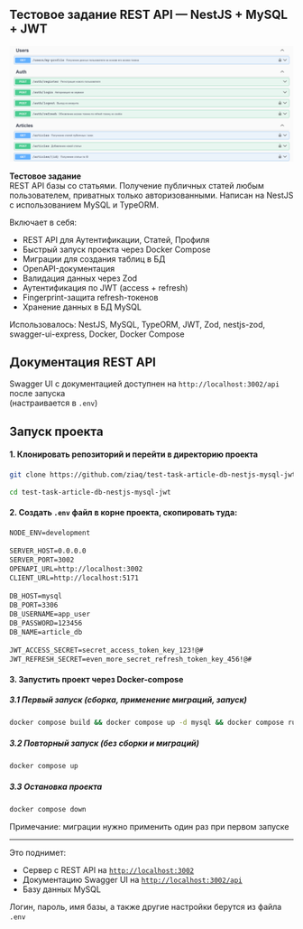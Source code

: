 ## Тестовое задание️ REST API — NestJS + MySQL + JWT
![Readme preview](./readme-preview-pic.png)

**Тестовое задание**  
REST API базы со статьями. Получение публичных статей любым пользователем, приватных только авторизованными. Написан на NestJS с использованием MySQL и TypeORM.

Включает в себя:  

- REST API для Аутентификации, Статей, Профиля
- Быстрый запуск проекта через Docker Compose
- Миграции для создания таблиц в БД
- OpenAPI-документация
- Валидация данных через Zod
- Аутентификация по JWT (access + refresh)
- Fingerprint-защита refresh-токенов
- Хранение данных в БД MySQL

Использовалось: NestJS, MySQL, TypeORM, JWT, Zod, nestjs-zod, swagger-ui-express, Docker, Docker Compose

## Документация REST API

Swagger UI с документацией доступнен на `http://localhost:3002/api` после запуска  
(настраивается в `.env`)

## Запуск проекта

#### 1. Клонировать репозиторий и перейти в директорию проекта

```bash
git clone https://github.com/ziaq/test-task-article-db-nestjs-mysql-jwt
```
```bash
cd test-task-article-db-nestjs-mysql-jwt
```

#### 2. Создать `.env` файл в корне проекта, скопировать туда:

```env
NODE_ENV=development

SERVER_HOST=0.0.0.0
SERVER_PORT=3002
OPENAPI_URL=http://localhost:3002
CLIENT_URL=http://localhost:5171

DB_HOST=mysql
DB_PORT=3306
DB_USERNAME=app_user
DB_PASSWORD=123456
DB_NAME=article_db

JWT_ACCESS_SECRET=secret_access_token_key_123!@#
JWT_REFRESH_SECRET=even_more_secret_refresh_token_key_456!@#
```

#### 3. Запустить проект через Docker-compose

##### 3.1 Первый запуск (сборка, применение миграций, запуск)

```bash
docker compose build && docker compose up -d mysql && docker compose run --rm app bash -c "/wait && npm run migration:run" && docker compose up
```

##### 3.2 Повторный запуск (без сборки и миграций)

```bash
docker compose up
```

##### 3.3 Остановка проекта

```bash
docker compose down
```

Примечание: миграции нужно применить один раз при первом запуске

---

Это поднимет:

- Сервер с REST API на [`http://localhost:3002`](http://localhost:3002)
- Документацию Swagger UI на [`http://localhost:3002/api`](http://localhost:3002/api)
- Базу данных MySQL

Логин, пароль, имя базы, а также другие настройки берутся из файла `.env`